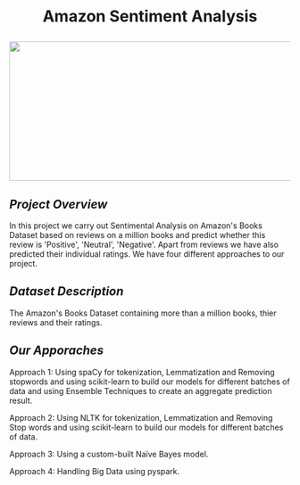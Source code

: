# <p align = 'center'>Amazon Sentiment Analysis</p>

<p align = 'center'> <img width="600" img height="250" src = https://github.com/siddh30/Amazon-Sentiment-Analysis/blob/master/logo.png </p>
  
## ***Project Overview***
In this project we carry out Sentimental Analysis on Amazon's Books Dataset based on reviews on a million books and predict whether this review is 'Positive', 'Neutral', 'Negative'. Apart from reviews we have also predicted their individual ratings. We have four different approaches to our project.


## ***Dataset Description***
The Amazon's Books Dataset containing more than a  million books, thier reviews and their ratings.


## ***Our Apporaches***
Approach 1: Using spaCy for tokenization, Lemmatization and Removing stopwords and using scikit-learn to build our models for different batches of data and using Ensemble Techniques to create an aggregate prediction result.

Approach 2: Using NLTK for tokenization, Lemmatization and Removing Stop words and using scikit-learn to build our models for different batches of data.

Approach 3: Using a custom-built Naïve Bayes model.

Approach 4: Handling Big Data using pyspark.


